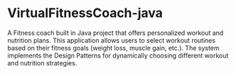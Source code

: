 # VirtualFitnessCoach-java
A Fitness coach built in Java project that offers personalized workout and nutrition plans. This application allows users to select workout routines based on their fitness goals (weight loss, muscle gain, etc.). The system implements the Design Patterns for dynamically choosing different workout and nutrition strategies.
